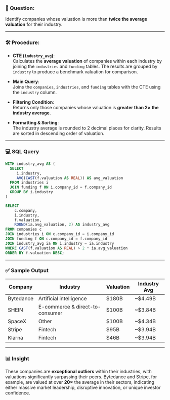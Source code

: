 ### 🧠 Question:
Identify companies whose valuation is more than **twice the average valuation** for their industry.

---

### 🛠️ Procedure:

- **CTE (`industry_avg`)**:  
  Calculates the **average valuation** of companies within each industry by joining the `industries` and `funding` tables. The results are grouped by `industry` to produce a benchmark valuation for comparison.

- **Main Query**:  
  Joins the `companies`, `industries`, and `funding` tables with the CTE using the `industry` column.

- **Filtering Condition**:  
  Returns only those companies whose valuation is **greater than 2× the industry average**.

- **Formatting & Sorting**:  
  The industry average is rounded to 2 decimal places for clarity. Results are sorted in descending order of valuation.

---

### 💻 SQL Query
```sql
WITH industry_avg AS (
  SELECT 
     i.industry,
     AVG(CAST(f.valuation AS REAL)) AS avg_valuation
  FROM industries i 
  JOIN funding f ON i.company_id = f.company_id
  GROUP BY i.industry
)

SELECT 
    c.company,
    i.industry,
    f.valuation,
    ROUND(ia.avg_valuation, 2) AS industry_avg
FROM companies c 
JOIN industries i ON c.company_id = i.company_id
JOIN funding f ON c.company_id = f.company_id
JOIN industry_avg ia ON i.industry = ia.industry
WHERE CAST(f.valuation AS REAL) > 2 * ia.avg_valuation
ORDER BY f.valuation DESC;
```

---

### ✅ Sample Output

| Company    | Industry                           | Valuation        | Industry Avg     |
|------------|------------------------------------|------------------|------------------|
| Bytedance  | Artificial intelligence            | $180B            | ~$4.49B          |
| SHEIN      | E-commerce & direct-to-consumer    | $100B            | ~$3.84B          |
| SpaceX     | Other                              | $100B            | ~$4.34B          |
| Stripe     | Fintech                            | $95B             | ~$3.94B          |
| Klarna     | Fintech                            | $46B             | ~$3.94B          |

---

### 📊 Insight

These companies are **exceptional outliers** within their industries, with valuations significantly surpassing their peers. Bytedance and Stripe, for example, are valued at over **20×** the average in their sectors, indicating either massive market leadership, disruptive innovation, or unique investor confidence.

